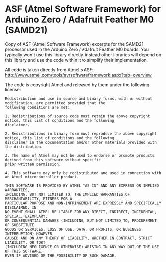 # ASF (Atmel Software Framework) for Arduino Zero / Adafruit Feather M0 (SAMD21)

Copy of ASF (Atmel Software Framework) excerpts for the SAMD21 processor used in the Arduino Zero / Adafruit Feather M0 boards.
You typically won't use this library directly, instead other libraries will depend on this library and use the code
within it to simplify their implementation.

All code is taken directly from Atmel's ASF: http://www.atmel.com/tools/avrsoftwareframework.aspx?tab=overview

The code is copyright Atmel and released by them under the following license:

    Redistribution and use in source and binary forms, with or without modification, are permitted provided that the
    following conditions are met:
    
    1. Redistributions of source code must retain the above copyright notice, this list of conditions and the following
    disclaimer.
    
    2. Redistributions in binary form must reproduce the above copyright notice, this list of conditions and the following
    disclaimer in the documentation and/or other materials provided with the distribution.
    
    3. The name of Atmel may not be used to endorse or promote products derived from this software without specific
    prior written permission.
    
    4. This software may only be redistributed and used in connection with an Atmel microcontroller product.
    
    THIS SOFTWARE IS PROVIDED BY ATMEL "AS IS" AND ANY EXPRESS OR IMPLIED WARRANTIES,
    INCLUDING, BUT NOT LIMITED TO, THE IMPLIED WARRANTIES OF MERCHANTABILITY, FITNESS FOR A
    PARTICULAR PURPOSE AND NON-INFRINGEMENT ARE EXPRESSLY AND SPECIFICALLY DISCLAIMED. IN
    NO EVENT SHALL ATMEL BE LIABLE FOR ANY DIRECT, INDIRECT, INCIDENTAL, SPECIAL, EXEMPLARY,
    OR CONSEQUENTIAL DAMAGES (INCLUDING, BUT NOT LIMITED TO, PROCUREMENT OF SUBSTITUTE
    GOODS OR SERVICES; LOSS OF USE, DATA, OR PROFITS; OR BUSINESS INTERRUPTION) HOWEVER
    CAUSED AND ON ANY THEORY OF LIABILITY, WHETHER IN CONTRACT, STRICT LIABILITY, OR TORT
    (INCLUDING NEGLIGENCE OR OTHERWISE) ARISING IN ANY WAY OUT OF THE USE OF THIS SOFTWARE,
    EVEN IF ADVISED OF THE POSSIBILITY OF SUCH DAMAGE.
